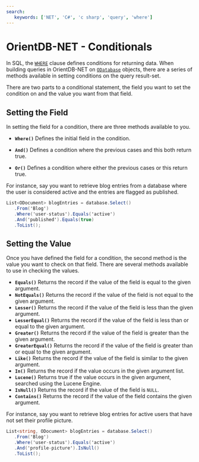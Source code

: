 ```yaml
---
search:
   keywords: ['NET', 'C#', 'c sharp', 'query', 'where']
---
```


# OrientDB-NET - Conditionals

In SQL, the [`WHERE`](SQL-Where.md) clause defines conditions for returning data.  When building queries in OrientDB-NET on [`ODatabase`](NET-Database.md) objects, there are a series of methods available in setting conditions on the query result-set.

There are two parts to a conditional statement, the field you want to set the condition on and the value you want from that field.

## Setting the Field

In setting the field for a condition, there are three methods available to you.

- **`Where()`** Defines the initial field in the condition.

- **`And()`** Defines a condition where the previous cases and this both return true.

- **`Or()`** Defines a condition where either the previous cases or this return true.

For instance, say you want to retrieve blog entries from a database where the user is considered active and the entries are flagged as published.

```csharp
List<ODocument> blogEntries = database.Select()
   .From('Blog')
   .Where('user-status').Equals('active')
   .And('published').Equals(true)
   .ToList();
```

## Setting the Value

Once you have defined the field for a condition, the second method is the value you want to check on that field.  There are several methods available to use in checking the values.

- **`Equals()`** Returns the record if the value of the field is equal to the given argument.
- **`NotEquals()`** Returns the record if the value of the field is not equal to the given argument.
- **`Lesser()`** Returns the record if the value of the field is less than the given argument.
- **`LesserEqual()`** Returns the record if the value of the field is less than or equal to the given argument.
- **`Greater()`** Returns the record if the value of the field is greater than the given argument.
- **`GreaterEqual()`** Returns the record if the value of the field is greater than or equal to the given argument.
- **`Like()`** Returns the record if the value of the field is similar to the given argument.
- **`In()`** Returns the record if the value occurs in the given argument list.
- **`Lucene()`** Returns true if the value occurs in the given argument, searched using the Lucene Engine.
- **`IsNull()`** Returns the record if the value of the field is `NULL`.
- **`Contains()`** Returns the record if the value of the field contains the given argument.

For instance, say you want to retrieve blog entries for active users that have not set their profile picture.

```csharp
List<string, ODocument> blogEntries = database.Select()
   .From('Blog')
   .Where('user-status').Equals('active')
   .And('profile-picture').IsNull()
   .ToList();
```
